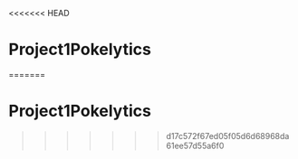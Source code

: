 <<<<<<< HEAD
# Project1Pokelytics
=======
# Project1Pokelytics
>>>>>>> d17c572f67ed05f05d6d68968da61ee57d55a6f0
